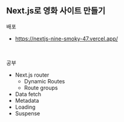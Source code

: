 ## Next.js로 영화 사이트 만들기

배포
- https://nextjs-nine-smoky-47.vercel.app/ 

<br/>

공부
- Next.js router
   - Dynamic Routes
   - Route groups
- Data fetch
- Metadata
- Loading
- Suspense

